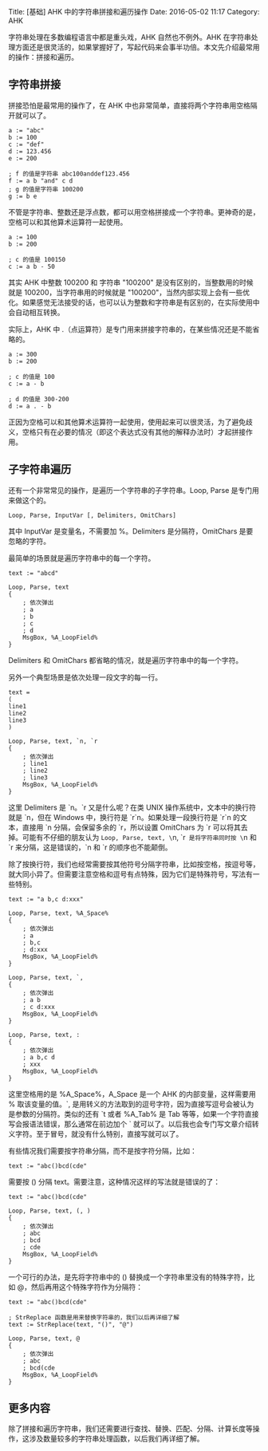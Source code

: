 Title: [基础] AHK 中的字符串拼接和遍历操作
Date: 2016-05-02 11:17
Category: AHK

字符串处理在多数编程语言中都是重头戏，AHK 自然也不例外。AHK 在字符串处理方面还是很灵活的，如果掌握好了，写起代码来会事半功倍。本文先介绍最常用的操作：拼接和遍历。

## 字符串拼接

拼接恐怕是最常用的操作了，在 AHK 中也非常简单，直接将两个字符串用空格隔开就可以了。

```
a := "abc"
b := 100
c := "def"
d := 123.456
e := 200

; f 的值是字符串 abc100anddef123.456
f := a b "and" c d
; g 的值是字符串 100200
g := b e
```

不管是字符串、整数还是浮点数，都可以用空格拼接成一个字符串。更神奇的是，空格可以和其他算术运算符一起使用。

```
a := 100
b := 200

; c 的值是 100150
c := a b - 50
```

其实 AHK 中整数 100200 和 字符串 "100200" 是没有区别的，当整数用的时候就是 100200，当字符串用的时候就是 "100200"，当然内部实现上会有一些优化。如果感觉无法接受的话，也可以认为整数和字符串是有区别的，在实际使用中会自动相互转换。

实际上，AHK 中 .（点运算符）是专门用来拼接字符串的，在某些情况还是不能省略的。

```
a := 300
b := 200

; c 的值是 100
c := a - b

; d 的值是 300-200
d := a . - b
```

正因为空格可以和其他算术运算符一起使用，使用起来可以很灵活，为了避免歧义，空格只有在必要的情况（即这个表达式没有其他的解释办法时）才起拼接作用。

## 子字符串遍历

还有一个非常常见的操作，是遍历一个字符串的子字符串。Loop, Parse 是专门用来做这个的。

```
Loop, Parse, InputVar [, Delimiters, OmitChars]
```

其中 InputVar 是变量名，不需要加 %。Delimiters 是分隔符，OmitChars 是要忽略的字符。

最简单的场景就是遍历字符串中的每一个字符。

```
text := "abcd"

Loop, Parse, text
{
    ; 依次弹出
    ; a
    ; b
    ; c
    ; d
    MsgBox, %A_LoopField%
}
```

Delimiters 和 OmitChars 都省略的情况，就是遍历字符串中的每一个字符。

另外一个典型场景是依次处理一段文字的每一行。

```
text =
(
line1
line2
line3
)

Loop, Parse, text, `n, `r
{
    ; 依次弹出
    ; line1
    ; line2
    ; line3
    MsgBox, %A_LoopField%
}
```

这里 Delimiters 是 \`n。\`r 又是什么呢？在类 UNIX 操作系统中，文本中的换行符就是 \`n，但在 Windows 中，换行符是 \`r\`n。如果处理一段换行符是 \`r\`n 的文本，直接用 \`n 分隔，会保留多余的 \`r，所以设置 OmitChars 为 \`r 可以将其去掉。可能有不仔细的朋友认为 `Loop, Parse, text, \`n, \`r` 是将字符串同时按 \`n 和 \`r 来分隔，这是错误的，\`n 和 \`r 的顺序也不能颠倒。

除了按换行符，我们也经常需要按其他符号分隔字符串，比如按空格，按逗号等，就大同小异了。但需要注意空格和逗号有点特殊，因为它们是特殊符号，写法有一些特别。

```
text := "a b,c d:xxx"

Loop, Parse, text, %A_Space%
{
    ; 依次弹出
    ; a
    ; b,c
    ; d:xxx
    MsgBox, %A_LoopField%
}

Loop, Parse, text, `,
{
    ; 依次弹出
    ; a b
    ; c d:xxx
    MsgBox, %A_LoopField%
}

Loop, Parse, text, :
{
    ; 依次弹出
    ; a b,c d
    ; xxx
    MsgBox, %A_LoopField%
}
```

这里空格用的是 %A_Space%，A_Space 是一个 AHK 的内部变量，这样需要用 % 取该变量的值。\`, 是用转义的方法取到的逗号字符，因为直接写逗号会被认为是参数的分隔符。类似的还有 \`t 或者 %A_Tab% 是 Tab 等等，如果一个字符直接写会报语法错误，那么通常在前边加个 \` 就可以了。以后我也会专门写文章介绍转义字符。至于冒号，就没有什么特别，直接写就可以了。

有些情况我们需要按字符串分隔，而不是按字符分隔，比如：

```
text := "abc()bcd(cde"
```

需要按 () 分隔 text。需要注意，这种情况这样的写法就是错误的了：

```
text := "abc()bcd(cde"

Loop, Parse, text, (, )
{
    ; 依次弹出
    ; abc
    ; bcd
    ; cde
    MsgBox, %A_LoopField%
}
```

一个可行的办法，是先将字符串中的 () 替换成一个字符串里没有的特殊字符，比如 @，然后再用这个特殊字符作为分隔符：

```
text := "abc()bcd(cde"

; StrReplace 函数是用来替换字符串的，我们以后再详细了解
text := StrReplace(text, "()", "@")

Loop, Parse, text, @
{
    ; 依次弹出
    ; abc
    ; bcd(cde
    MsgBox, %A_LoopField%
}
```

## 更多内容

除了拼接和遍历字符串，我们还需要进行查找、替换、匹配、分隔、计算长度等操作，这涉及数量较多的字符串处理函数，以后我们再详细了解。

